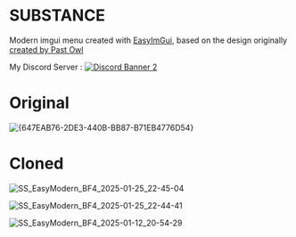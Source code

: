 # SUBSTANCE
Modern imgui menu created with [EasyImGui](https://github.com/DestroyerDarkNess/EasyImGui), based on the design originally [created by Past Owl](https://www.youtube.com/watch?v=iW4lL0psD4w)

My Discord Server :
[![Discord Banner 2](https://discord.com/api/guilds/1327640073348317235/widget.png?style=banner2)](https://discord.gg/C4evgU4Tas)

# Original
![{647EAB76-2DE3-440B-BB87-B71EB4776D54}](https://github.com/user-attachments/assets/580ce3ca-0ec5-4c21-9627-0e6edbaefecf)

# Cloned 
 
![SS_EasyModern_BF4_2025-01-25_22-45-04](https://github.com/user-attachments/assets/f034d523-71cd-4134-aec9-defbbe4521eb)

![SS_EasyModern_BF4_2025-01-25_22-44-41](https://github.com/user-attachments/assets/f7a34a81-6664-4807-a4fa-b89e8536d2cd)

![SS_EasyModern_BF4_2025-01-12_20-54-29](https://github.com/user-attachments/assets/3497eb89-0f53-45eb-a081-9d871b258d98)



